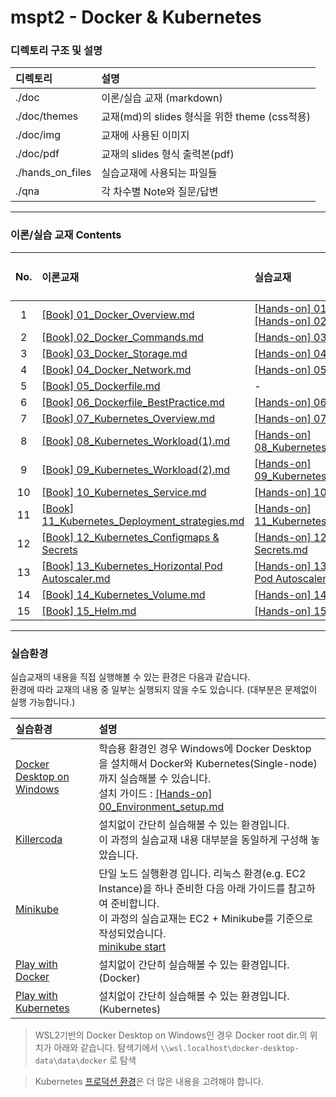 # mspt2 - Docker & Kubernetes

### 디렉토리 구조 및 설명
| 디렉토리 | 설명 |
| :--- | :--- |
| ./doc | 이론/실습 교재 (markdown) |
| ./doc/themes | 교재(md)의 slides 형식을 위한 theme (css적용) |
| ./doc/img | 교재에 사용된 이미지 |
| ./doc/pdf | 교재의 slides 형식 출력본(pdf) |
| ./hands_on_files | 실습교재에 사용되는 파일들 |
| ./qna | 각 차수별 Note와 질문/답변 |


---

### 이론/실습 교재 Contents

| No. | 이론교재 | 실습교재 | 진행시간 (min) |
| :---: | :--- | :--- | :---: |
|  1 | [[Book] 01_Docker_Overview.md](./doc/%5BBook%5D%2001_Docker_Overview.md)                                               | [[Hands-on] 01_Docker_Intro.md](./doc/%5BHands-on%5D%2001_Docker_Intro.md)<br>[[Hands-on] 02_Docker_Layers.md](./doc/%5BHands-on%5D%2002_Docker_Layers.md) | 50 |
|  2 | [[Book] 02_Docker_Commands.md](./doc/%5BBook%5D%2002_Docker_Commands.md)                                               | [[Hands-on] 03_Docker_Commands.md](./doc/%5BHands-on%5D%2003_Docker_Commands.md)                                                                           | 40 |
|  3 | [[Book] 03_Docker_Storage.md](./doc/%5BBook%5D%2003_Docker_Storage.md)                                                 | [[Hands-on] 04_Docker_Volumes.md](./doc/%5BHands-on%5D%2004_Docker_Volumes.md)                                                                             | 40 |
|  4 | [[Book] 04_Docker_Network.md](./doc/%5BBook%5D%2004_Docker_Network.md)                                                 | [[Hands-on] 05_Docker_Network.md](./doc/%5BHands-on%5D%2005_Docker_Network.md)                                                                             | 40 |
|  5 | [[Book] 05_Dockerfile.md](./doc/%5BBook%5D%2005_Dockerfile.md)                                                         | -                                                                                                                                                          | 30 |
|  6 | [[Book] 06_Dockerfile_BestPractice.md](./doc/%5BBook%5D%2006_Dockerfile_BestPractice.md)                               | [[Hands-on] 06_Dockerfile.md](./doc/%5BHands-on%5D%2006_Dockerfile.md)                                                                                     | 40 |
|  7 | [[Book] 07_Kubernetes_Overview.md](./doc/%5BBook%5D%2007_Kubernetes_Overview.md)                                       | [[Hands-on] 07_Kubernetes_Overview.md](./doc/%5BHands-on%5D%2007_Kubernetes_Overview.md)                                                                   | 50 |
|  8 | [[Book] 08_Kubernetes_Workload(1).md](./doc/%5BBook%5D%2008_Kubernetes_Workload(1).md)                                 | [[Hands-on] 08_Kubernetes_Workload(1).md](./doc/%5BHands-on%5D%2008_Kubernetes_Workload(1).md)                                                             | 50 |
|  9 | [[Book] 09_Kubernetes_Workload(2).md](./doc/%5BBook%5D%2009_Kubernetes_Workload(2).md)                                 | [[Hands-on] 09_Kubernetes_Workload(2).md](./doc/%5BHands-on%5D%2009_Kubernetes_Workload(2).md)                                                             | 40 |
| 10 | [[Book] 10_Kubernetes_Service.md](./doc/%5BBook%5D%2010_Kubernetes_Service.md)                                         | [[Hands-on] 10_Kubernetes_Service.md](./doc/%5BHands-on%5D%2010_Kubernetes_Service.md)                                                                     | 40 |
| 11 | [[Book] 11_Kubernetes_Deployment_strategies.md](./doc/%5BBook%5D%2011_Kubernetes_Deployment_strategies.md)             | [[Hands-on] 11_Kubernetes_Deployment_strategies.md](./doc/%5BHands-on%5D%2011_Kubernetes_Deployment_strategies.md)                                         | 30 |
| 12 | [[Book] 12_Kubernetes_Configmaps & Secrets](./doc/%5BBook%5D%2012_Kubernetes_ConfigMaps%20&%20Secrets.md)              | [[Hands-on] 12_Kubernetes_ConfigMaps & Secrets.md](./doc/%5BHands-on%5D%2012_Kubernetes_ConfigMaps%20&%20Secrets.md)                                       | 30 |
| 13 | [[Book] 13_Kubernetes_Horizontal Pod Autoscaler.md](./doc/%5BBook%5D%2013_Kubernetes_Horizontal%20Pod%20Autoscaler.md) | [[Hands-on] 13_Kubernetes_Horizontal Pod Autoscaler.md](./doc/%5BHands-on%5D%2013_Kubernetes_Horizontal%20Pod%20Autoscaler.md)                             | 30 |
| 14 | [[Book] 14_Kubernetes_Volume.md](./doc/%5BBook%5D%2014_Kubernetes_Volume.md)                                           | [[Hands-on] 14_Kubernetes_Volume.md](./doc/%5BHands-on%5D%2014_Kubernetes_Volume.md)                                                                       | 30 |
| 15 | [[Book] 15_Helm.md](./doc/%5BBook%5D%2015_Helm.md)                                                                     | [[Hands-on] 15_Helm.md](./doc/%5BHands-on%5D%2015_Helm.md)                                                                                                 | 40 |

---

### 실습환경
실습교재의 내용을 직접 실행해볼 수 있는 환경은 다음과 같습니다.  
환경에 따라 교재의 내용 중 일부는 실행되지 않을 수도 있습니다. (대부분은 문제없이 실행 가능합니다.)

| 실습환경 | 설명 |
| :--- | :--- |
| [Docker Desktop on Windows](https://docs.docker.com/desktop/install/windows-install/) | 학습용 환경인 경우 Windows에 Docker Desktop을 설치해서 Docker와 Kubernetes(Single-node)까지 실습해볼 수 있습니다.<br>설치 가이드 : [[Hands-on] 00_Environment_setup.md](./doc/%5BHands-on%5D%2000_Environment_setup.md) |
| [Killercoda](https://killercoda.com/brian) | 설치없이 간단히 실습해볼 수 있는 환경입니다.<br>이 과정의 실습교재 내용 대부분을 동일하게 구성해 놓았습니다. |
| [Minikube](https://minikube.sigs.k8s.io/) | 단일 노드 실행환경 입니다. 리눅스 환경(e.g. EC2 Instance)을 하나 준비한 다음 아래 가이드를 참고하여 준비합니다.<br>이 과정의 실습교재는 EC2 + Minikube를 기준으로 작성되었습니다.<br>[minikube start](https://minikube.sigs.k8s.io/docs/start/) |
| [Play with Docker](https://labs.play-with-docker.com/) | 설치없이 간단히 실습해볼 수 있는 환경입니다. (Docker) |
| [Play with Kubernetes](https://labs.play-with-k8s.com/) | 설치없이 간단히 실습해볼 수 있는 환경입니다. (Kubernetes) |  

> WSL2기반의 Docker Desktop on Windows인 경우 Docker root dir.의 위치가 아래와 같습니다.
> 탐색기에서 `\\wsl.localhost\docker-desktop-data\data\docker` 로 탐색  

> Kubernetes [프로덕션 환경](https://kubernetes.io/ko/docs/setup/production-environment/)은 더 많은 내용을 고려해야 합니다.  

